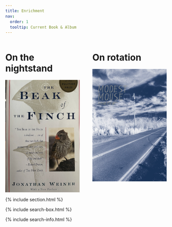 ```yaml
---
title: Enrichment
nav:
  order: 1
  tooltip: Current Book & Album
---
```


<div style="display: flex;">

  <!-- Music section -->
  <div style="flex: 1; padding-right: 20px;">
    <h1>On the nightstand</h1>
    <img src="finch.png" alt="Approach" style="width: 275px; height: 350px; margin-right: 10px; vertical-align: middle;">
  </div>

  <!-- Book section -->
  <div style="flex: 1; padding-left: 20px;">
    <h1>On rotation</h1>
<img src="Long_drive.png" alt="Approach" style="width: 350px; height: 350px; margin-right: 10px; vertical-align: middle;">
  </div>

</div>

{% include section.html %}

{% include search-box.html %}

{% include search-info.html %}
